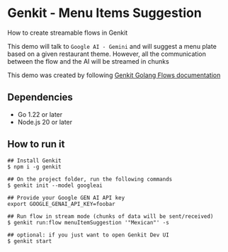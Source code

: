 # Genkit - Menu Items Suggestion

How to create streamable flows in Genkit

This demo will talk to `Google AI - Gemini` and will suggest a menu plate based on a given restaurant theme.
However, all the communication between the flow and the AI will be streamed in chunks

This demo was created by following [Genkit Golang Flows documentation](https://firebase.google.com/docs/genkit-go/flows)

## Dependencies

- Go 1.22 or later
- Node.js 20 or later

## How to run it

```shell
## Install Genkit
$ npm i -g genkit

## On the project folder, run the following commands
$ genkit init --model googleai

## Provide your Google GEN AI API key
export GOOGLE_GENAI_API_KEY=foobar

## Run flow in stream mode (chunks of data will be sent/received)
$ genkit run:flow menuItemSuggestion '"Mexican"' -s

## optional: if you just want to open Genkit Dev UI
$ genkit start
```
